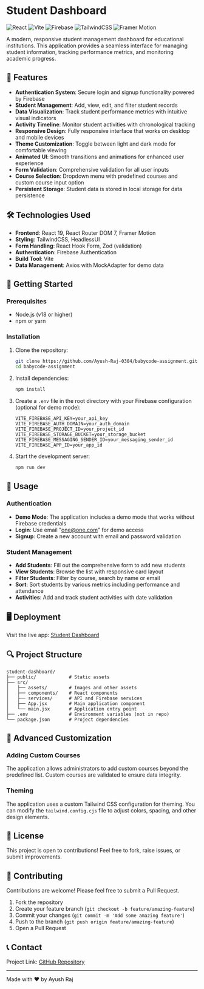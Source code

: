 # Student Dashboard

![React](https://img.shields.io/badge/React-19.1.0-61DAFB?logo=react&logoColor=white)
![Vite](https://img.shields.io/badge/Vite-6.3.5-646CFF?logo=vite&logoColor=white)
![Firebase](https://img.shields.io/badge/Firebase-11.7.1-FFCA28?logo=firebase&logoColor=black)
![TailwindCSS](https://img.shields.io/badge/TailwindCSS-3.4.1-06B6D4?logo=tailwindcss&logoColor=white)
![Framer Motion](https://img.shields.io/badge/Framer_Motion-12.10.5-0055FF?logo=framer&logoColor=white)

A modern, responsive student management dashboard for educational institutions. This application provides a seamless interface for managing student information, tracking performance metrics, and monitoring academic progress.

## 🌟 Features

- **Authentication System**: Secure login and signup functionality powered by Firebase 
- **Student Management**: Add, view, edit, and filter student records
- **Data Visualization**: Track student performance metrics with intuitive visual indicators
- **Activity Timeline**: Monitor student activities with chronological tracking
- **Responsive Design**: Fully responsive interface that works on desktop and mobile devices
- **Theme Customization**: Toggle between light and dark mode for comfortable viewing
- **Animated UI**: Smooth transitions and animations for enhanced user experience
- **Form Validation**: Comprehensive validation for all user inputs
- **Course Selection**: Dropdown menu with predefined courses and custom course input option
- **Persistent Storage**: Student data is stored in local storage for data persistence

## 🛠️ Technologies Used

- **Frontend**: React 19, React Router DOM 7, Framer Motion
- **Styling**: TailwindCSS, HeadlessUI
- **Form Handling**: React Hook Form, Zod (validation)
- **Authentication**: Firebase Authentication
- **Build Tool**: Vite
- **Data Management**: Axios with MockAdapter for demo data

## 🚀 Getting Started

### Prerequisites

- Node.js (v18 or higher)
- npm or yarn

### Installation

1. Clone the repository:
   ```bash
   git clone https://github.com/Ayush-Raj-0304/babycode-assignment.git
   cd babycode-assignment
   ```

2. Install dependencies:
   ```bash
   npm install
   ```

3. Create a `.env` file in the root directory with your Firebase configuration (optional for demo mode):
   ```
   VITE_FIREBASE_API_KEY=your_api_key
   VITE_FIREBASE_AUTH_DOMAIN=your_auth_domain
   VITE_FIREBASE_PROJECT_ID=your_project_id
   VITE_FIREBASE_STORAGE_BUCKET=your_storage_bucket
   VITE_FIREBASE_MESSAGING_SENDER_ID=your_messaging_sender_id
   VITE_FIREBASE_APP_ID=your_app_id
   ```

4. Start the development server:
   ```bash
   npm run dev
   ```

## 📱 Usage

### Authentication

- **Demo Mode**: The application includes a demo mode that works without Firebase credentials
- **Login**: Use email "one@one.com" for demo access
- **Signup**: Create a new account with email and password validation

### Student Management

- **Add Students**: Fill out the comprehensive form to add new students
- **View Students**: Browse the list with responsive card layout
- **Filter Students**: Filter by course, search by name or email
- **Sort**: Sort students by various metrics including performance and attendance
- **Activities**: Add and track student activities with date validation

## 🖥️ Deployment

Visit the live app: [Student Dashboard](https://babycode-assignment-sooty.vercel.app/)

## 🔍 Project Structure

```
student-dashboard/
├── public/            # Static assets
├── src/
│   ├── assets/        # Images and other assets
│   ├── components/    # React components
│   ├── services/      # API and Firebase services
│   ├── App.jsx        # Main application component
│   └── main.jsx       # Application entry point
├── .env               # Environment variables (not in repo)
└── package.json       # Project dependencies
```

## 🔧 Advanced Customization

### Adding Custom Courses

The application allows administrators to add custom courses beyond the predefined list. Custom courses are validated to ensure data integrity.

### Theming

The application uses a custom Tailwind CSS configuration for theming. You can modify the `tailwind.config.cjs` file to adjust colors, spacing, and other design elements.

## 📄 License

This project is open to contributions! Feel free to fork, raise issues, or submit improvements.

## 🤝 Contributing

Contributions are welcome! Please feel free to submit a Pull Request.

1. Fork the repository
2. Create your feature branch (`git checkout -b feature/amazing-feature`)
3. Commit your changes (`git commit -m 'Add some amazing feature'`)
4. Push to the branch (`git push origin feature/amazing-feature`)
5. Open a Pull Request

## 📞 Contact

Project Link: [GitHub Repository](https://github.com/Ayush-Raj-0304/babycode-assignment)

---

Made with ❤️ by Ayush Raj